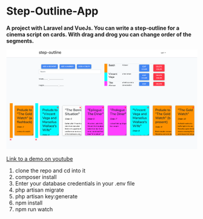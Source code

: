 # Step-Outline-App
<strong>A project with Laravel and VueJs. You can write a step-outline for a cinema script on cards. With drag and drog you can change order of the segments.</strong>

<img src="capture.png">

<a href="https://www.youtube.com/watch?v=XsbLys-lbjg">Link to a demo on youtube</a>


<ol>
  <li>clone the repo and cd into it</li>
  <li>composer install</li>
  <li>Enter your database credentials in your .env file</li>
  <li>php artisan migrate</li>
  <li>php artisan key:generate</li>
  <li>npm install</li>
  <li>npm run watch</li>
</ol>
